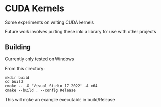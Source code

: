 # CUDA Kernels

Some experiments on writing CUDA kernels 

Future work involves putting these into a library for use with other projects

## Building

Currently only tested on Windows

From this directory:
```
mkdir build
cd build
cmake .. -G "Visual Studio 17 2022" -A x64
cmake --build . --config Release
```

This will make an example executable in build/Release
